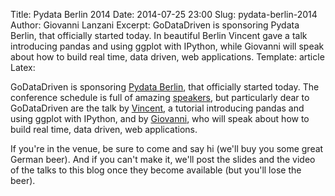 Title: Pydata Berlin 2014
Date: 2014-07-25 23:00
Slug: pydata-berlin-2014
Author: Giovanni Lanzani
Excerpt: GoDataDriven is sponsoring Pydata Berlin, that officially started today. In beautiful Berlin Vincent gave a talk introducing pandas and using ggplot with IPython, while Giovanni will speak about how to build real time, data driven, web applications.
Template: article
Latex:

GoDataDriven is sponsoring [Pydata Berlin](http://pydata.org/berlin2014/), that officially started
today. The conference schedule is full of amazing
[speakers](http://pydata.org/berlin2014/schedule/), but particularly dear to GoDataDriven are the
talk by [Vincent](http://pydata.org/berlin2014/abstracts/#269), a tutorial introducing pandas and
using ggplot with IPython, and by [Giovanni](http://pydata.org/berlin2014/abstracts/#246), who will
speak about how to build real time, data driven, web applications.

If you're in the venue, be sure to come and say hi (we'll buy you some great German beer). And if
you can't make it, we'll post the slides and the video of the talks to this blog once they become
available (but you'll lose the beer).

